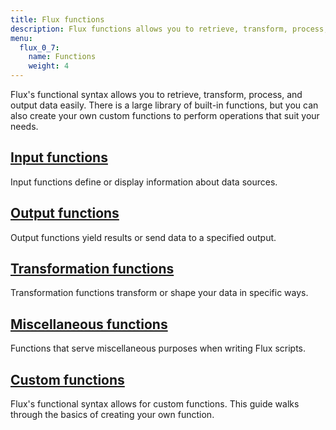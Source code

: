 ```yaml
---
title: Flux functions
description: Flux functions allows you to retrieve, transform, process, and output data easily.
menu:
  flux_0_7:
    name: Functions
    weight: 4
---
```


Flux's functional syntax allows you to retrieve, transform, process, and output data easily.
There is a large library of built-in functions, but you can also create your own
custom functions to perform operations that suit your needs.

## [Input functions](./inputs)
Input functions define or display information about data sources.

## [Output functions](./outputs)
Output functions yield results or send data to a specified output.

## [Transformation functions](./transformations)
Transformation functions transform or shape your data in specific ways.

## [Miscellaneous functions](./misc)
Functions that serve miscellaneous purposes when writing Flux scripts.

## [Custom functions](./custom-functions)
Flux's functional syntax allows for custom functions.
This guide walks through the basics of creating your own function.
